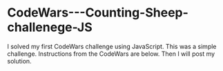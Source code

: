 # CodeWars---Counting-Sheep-challenege-JS
I solved my first CodeWars challenge using JavaScript. This was a simple challenge. Instructions from the CodeWars are below. Then I will post my solution.
